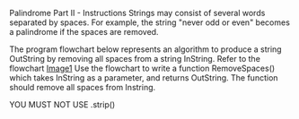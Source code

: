 Palindrome Part II - Instructions
Strings may consist of several words separated by spaces. For example, the string "never odd or even" becomes a palindrome if the spaces are removed.

The program flowchart below represents an algorithm to produce a string OutString by removing all spaces from a string InString.
Refer to the flowchart 
[Image1](https://github.com/cosalt/Programming-challenges/blob/2cd6a0c71958052d493166fbec529c5fae1a4d69/2022%20-%20May%20%7C%20June/Palindrome%20Part%20II/download.png)
Use the flowchart to write a function RemoveSpaces() which takes InString as a parameter, and returns OutString. The function should remove all spaces from Instring.

YOU MUST NOT USE .strip()


